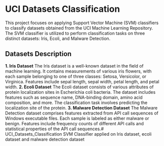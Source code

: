 # UCI Datasets Classification
This project focuses on applying Support Vector Machine (SVM) classifiers to classify datasets obtained from the UCI Machine Learning Repository. The SVM classifier is utilized to perform classification tasks on three distinct datasets: Iris, Ecoli, and Malware Detection.

## Datasets Description
**1. Iris Dataset**
The Iris dataset is a well-known dataset in the field of machine learning.
It contains measurements of various iris flowers, with each sample belonging to one of three classes: Setosa, Versicolor, or Virginica.
Features include sepal length, sepal width, petal length, and petal width.
**2. Ecoli Dataset**
The Ecoli dataset consists of various attributes of protein localization sites in Escherichia coli bacteria.
The dataset includes features such as sequence name, DNA-binding domain, amino acid composition, and more.
The classification task involves predicting the localization site of the protein.
**3. Malware Detection Dataset**
The Malware Detection dataset comprises features extracted from API call sequences of Windows executable files.
Each sample is labeled as either malware or benign.
Features include frequency counts of different API calls and statistical properties of the API call sequences.# UCI_Datasets_Classification
SVM Classifier applied on Iris dataset, ecoli dataset and malware detection dataset

